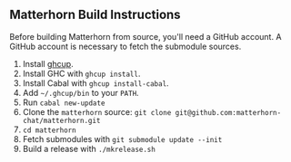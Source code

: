 Matterhorn Build Instructions
-----------------------------

Before building Matterhorn from source, you'll need a GitHub account. A
GitHub account is necessary to fetch the submodule sources.

1. Install [ghcup](https://www.haskell.org/ghcup/).
2. Install GHC with `ghcup install`.
3. Install Cabal with `ghcup install-cabal`.
4. Add `~/.ghcup/bin` to your `PATH`.
5. Run `cabal new-update`
6. Clone the `matterhorn` source: `git clone git@github.com:matterhorn-chat/matterhorn.git`
7. `cd matterhorn`
8. Fetch submodules with `git submodule update --init`
9. Build a release with `./mkrelease.sh`
